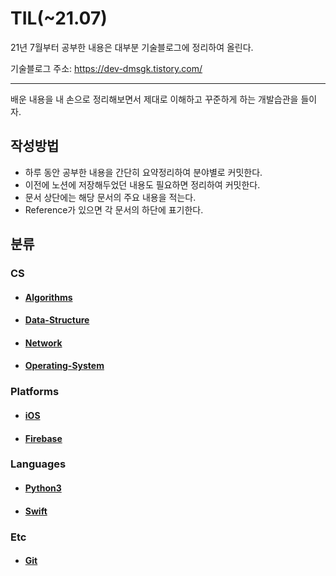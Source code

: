 # TIL(~21.07)

21년 7월부터 공부한 내용은 대부분 기술블로그에 정리하여 올린다. 

기술블로그 주소: https://dev-dmsgk.tistory.com/

---

 배운 내용을 내 손으로 정리해보면서 제대로 이해하고 꾸준하게 하는 개발습관을 들이자. 



## 작성방법

- 하루 동안 공부한 내용을 간단히 요약정리하여 분야별로 커밋한다. 
- 이전에 노션에 저장해두었던 내용도 필요하면 정리하여 커밋한다.
- 문서 상단에는 해당 문서의 주요 내용을 적는다.
- Reference가 있으면 각 문서의 하단에 표기한다.



## 분류

### CS

- #### [Algorithms](https://github.com/dmsgk/TIL/tree/master/Algorithms)

- #### [Data-Structure](https://github.com/dmsgk/TIL/tree/master/Data-Structure)

- #### [Network](https://github.com/dmsgk/TIL/tree/master/Network)

- #### [Operating-System](https://github.com/dmsgk/TIL/tree/master/Operating-System)



### Platforms

- #### [iOS](https://github.com/dmsgk/TIL/tree/master/iOS)

- #### [Firebase](https://github.com/dmsgk/TIL/tree/master/Firebase)



### Languages

- #### [Python3](https://github.com/dmsgk/TIL/tree/master/Python3)

- #### [Swift](https://github.com/dmsgk/TIL/tree/master/iOS/Swift)



### Etc

- #### [Git](https://github.com/dmsgk/TIL/tree/master/Git)

